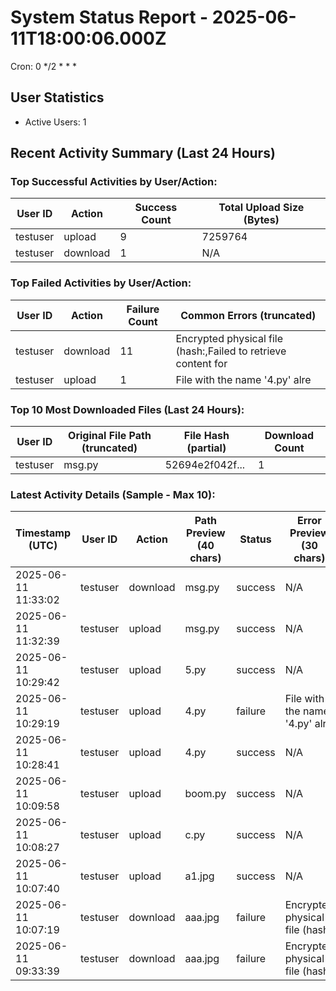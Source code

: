 # System Status Report - 2025-06-11T18:00:06.000Z

Cron: 0 */2 * * *

## User Statistics
- Active Users: 1

## Recent Activity Summary (Last 24 Hours)
### Top Successful Activities by User/Action:
| User ID        | Action   | Success Count | Total Upload Size (Bytes) |
|----------------|----------|---------------|---------------------------|
| testuser       | upload   | 9             | 7259764                   |
| testuser       | download | 1             | N/A                       |

### Top Failed Activities by User/Action:
| User ID        | Action   | Failure Count | Common Errors (truncated)    |
|----------------|----------|---------------|------------------------------|
| testuser       | download | 11            | Encrypted physical file (hash:,Failed to retrieve content for |
| testuser       | upload   | 1             | File with the name '4.py' alre |

### Top 10 Most Downloaded Files (Last 24 Hours):
| User ID        | Original File Path (truncated) | File Hash (partial)      | Download Count |
|----------------|--------------------------------|--------------------------|----------------|
| testuser       | msg.py                         | 52694e2f042f...          | 1              |

### Latest Activity Details (Sample - Max 10):
| Timestamp (UTC)       | User ID        | Action   | Path Preview (40 chars)      | Status  | Error Preview (30 chars) |
|-----------------------|----------------|----------|------------------------------|---------|--------------------------|
| 2025-06-11 11:33:02   | testuser       | download | msg.py                       | success | N/A                      |
| 2025-06-11 11:32:39   | testuser       | upload   | msg.py                       | success | N/A                      |
| 2025-06-11 10:29:42   | testuser       | upload   | 5.py                         | success | N/A                      |
| 2025-06-11 10:29:19   | testuser       | upload   | 4.py                         | failure | File with the name '4.py' alre |
| 2025-06-11 10:28:41   | testuser       | upload   | 4.py                         | success | N/A                      |
| 2025-06-11 10:09:58   | testuser       | upload   | boom.py                      | success | N/A                      |
| 2025-06-11 10:08:27   | testuser       | upload   | c.py                         | success | N/A                      |
| 2025-06-11 10:07:40   | testuser       | upload   | a1.jpg                       | success | N/A                      |
| 2025-06-11 10:07:19   | testuser       | download | aaa.jpg                      | failure | Encrypted physical file (hash: |
| 2025-06-11 09:33:39   | testuser       | download | aaa.jpg                      | failure | Encrypted physical file (hash: |

